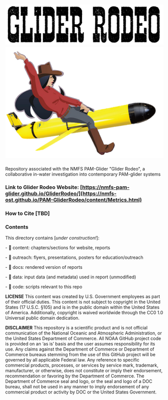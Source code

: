 # ![](content/figs/GliderRodeoText.JPG)![](content/figs/GliderRodeo.png)

Repository associated with the NMFS PAM-Glider "Glider Rodeo", a collaborative in-water investigation into contemporary PAM-glider systems

### **Link to Glider Rodeo Website:** [https://nmfs-pam-glider.github.io/GliderRodeo/](https://nmfs-ost.github.io/PAM-GliderRodeo/content/Metrics.html)

### **How to Cite** \[TBD\]

### **Contents**

This directory contains \[*under construction!*\]:

\- 📁 content: chapters/sections for website, reports

\- 📁 outreach: flyers, presentations, posters for education/outreach

\- 📁 docs: rendered version of reports

\- 📁 data: input data (and metadata) used in report (unmodified)

\- 📁 code: scripts relevant to this repo

**LICENSE** This content was created by U.S. Government employees as part of their official duties. This content is not subject to copyright in the United States (17 U.S.C. §105) and is in the public domain within the United States of America. Additionally, copyright is waived worldwide through the CC0 1.0 Universal public domain dedication.

**DISCLAIMER** This repository is a scientific product and is not official communication of the National Oceanic and Atmospheric Administration, or the United States Department of Commerce. All NOAA GitHub project code is provided on an ‘as is’ basis and the user assumes responsibility for its use. Any claims against the Department of Commerce or Department of Commerce bureaus stemming from the use of this GitHub project will be governed by all applicable Federal law. Any reference to specific commercial products, processes, or services by service mark, trademark, manufacturer, or otherwise, does not constitute or imply their endorsement, recommendation or favoring by the Department of Commerce. The Department of Commerce seal and logo, or the seal and logo of a DOC bureau, shall not be used in any manner to imply endorsement of any commercial product or activity by DOC or the United States Government.
